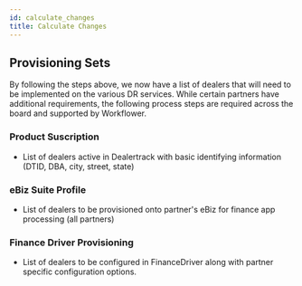 ```yaml
---
id: calculate_changes
title: Calculate Changes
---
```


## Provisioning Sets
By following the steps above, we now have a list of dealers that will need to be implemented on the various DR services. While certain partners have additional requirements, the following process steps are required across the board and supported by Workflower.

### Product Suscription
- List of dealers active in Dealertrack with basic identifying information (DTID, DBA, city, street, state)

### eBiz Suite Profile
- List of dealers to be provisioned onto partner's eBiz for finance app processing (all partners)

### Finance Driver Provisioning
- List of dealers to be configured in FinanceDriver along with partner specific configuration options.
